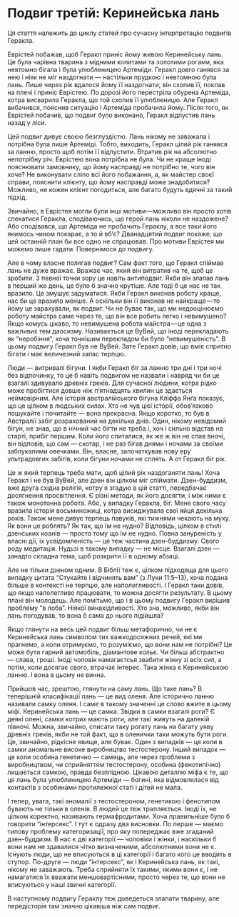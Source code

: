 # Подвиг третій: Керинейська лань

Ця стаття належить до циклу статей про сучасну інтерпретацію подвигів Геракла.

Еврістей побажав, щоб Геракл приніс йому живою Керинейську лань. Це була чарівна тварина з мідними копитами та золотими рогами, яка невтомно бігала і була улюбленицею Артеміди. Геракл довго ганявся за нею і ніяк не міг наздогнати — настільки прудкою і невтомною була лань. Лише через рік вдалося йому її наздогнати, він схопив її, поклав на плечі і приніс Еврістею. По дорозі його перестріла обурена Артеміда, котра висварила Геракла, що той схопив її улюбленицю. Але Геракл вибачився, пояснив ситуацію і Артеміда пробачила йому. Після того, як Еврістей побачив, що подвиг було виконано, Геракл відпустив лань назад у ліси.

Цей подвиг дивує своєю безглуздістю. Лань нікому не заважала і потрібна була лише Артеміді. Тобто, виходить, Геракл цілий рік ганявся за ланню, просто щоб потім її відпустити. Втратив рік на абсолютно непотрібну річ. Еврістею вона потрібна не була. Чи не краще іноді пояснювати замовнику, що йому насправді не потрібно те, чого він хоче? Не виконувати сліпо всі його побажання, а, як майстер своєї справи, пояснити клієнту, що йому насправді може знадобитися? Можливо, не кожен клієнт погодиться, але багато будуть вдячні за такий підхід.

Звичайно, в Еврістея могли були інші мотиви — можливо він просто хотів спекатися Геракла, сподіваючись, що герой лань ніколи не наздожене? Або сподівався, що Артеміда не пробачить Гераклу, а все таки його якимось чином покарає, а то й вб’є? Дванадцятий подвиг покаже, що цей останній план би все одно не спрацював. Про мотиви Еврістея ми можемо лише гадати. Повернімося до подвигу.

Але в чому власне полягав подвиг? Сам факт того, що Геракл спіймав лань не дуже вражає. Вражає час, який він витратив на те, щоб це зробити. З певної точки зору це навіть антиподвиг. Якби він злапав лань в перший же день, це було б значно крутіше. Але тоді б це нас не так вразило. Це змушує задуматися. Якби Геракл виконав роботу краще, нас би це вразило менше. А оскільки він її виконав не найкраще — то йому це зарахували, як подвиг. Чи не буває так, що ми недооцінюємо роботу майстра саме через те, що він все робить легко і невимушено? Якщо комусь цікаво, то невимушена робота майстра — це одна з важливих тем даосизму. Називається це ВуВей, що іноді перекладають як “неробіння”, хоча точнішим перекладом би було “невимушеність”. В цьому подвигу Геракл був не ВуВей. Зате Геракл довів, що вміє спритно бігати і має величезний запас терпцю.

Люди — витривалі бігуни. І якби Геракл біг за ланню три дні і три ночі без відпочинку, то це б навіть подвигом не назвали і навряд чи би це взагалі здивувало древніх греків. Для сучасної людини, котра рідко може пробігтися довше ніж п’ятнадцять хвилин це здається неймовірним. Але історія австралійського бігуна Кліффа Янґа показує, що це цілком в людських силах. Хто не чув цієї історії, обов’язково пошукайте і почитайте — вона прекрасна. Якщо коротко, то був в Австралії забіг розрахований на декілька днів. Один, нікому невідомий бігун, не знав, що в нічний час бігти не треба і, хоч і сильно відстав на старті, прибіг першим. Коли його спиталися, як же ж він не спав вночі, він відповів, що сам — скотар, і не раз бігав днями і ночами за своїми заблукалими овечками. Він, власне, започаткував нову еру ультрадовгих забігів, коли бігуни ночами не сплять. А от Геракл біг рік.

Це ж який терпець треба мати, щоб цілий рік наздоганяти лань! Хоча Геракл і не був ВуВей, але дзен він цілком міг спіймати. Дзен-буддизм, вже друга східна релігія, котру я згадую в цій статті, передбачає досягнення просвітлення. Є різні методи, як його досягти, і між ними є також монотонна робота. Або, у випадку Геракла, біг. Мене свого часу вразила історія восьминожиці, котра висиджувала свої яйця декілька років. Також мене дивує терпець павуків, які тижнями чекають на муху. Як вони це роблять? Як так, що їм не нудно? Відповідь, цілком в стилі дзенських коанів — просто тому що їм не нудно. Повна зануреність у власні дії, їх усвідомленість — це теж частина дзен-буддизму. Свого роду медитація. Нудьзі в такому випадку — не місце. Взагалі дзен — занадто складна тема, щоб розкрити її в одному абзаці.

Але не тільки дзеном одним. В Біблії теж є, цілком підходяща для цього випадку цитата “Стукайте і відчинять вам” (з Луки 11:5–13), хоча подана більше в контексті не терпцю, але наполегливості. І Геракл таки довів, що якщо наполегливо працювати, то можна досягти результату. В цьому плані він молодець. Але помітьмо, що і в цьому подвигу Геракл вирішив проблему “в лоба”. Ніякої винахідливості. Хто зна, можливо, якби він лань погодував, то вона б сама до нього підійшла?

Якщо глянути на весь цей подвиг більш метафорично, чи не є Керинейська лань символом тих важкодосяжних речей, які ми прагнемо, а коли отримуємо, то розуміємо, що вони нам не потрібні? Це може бути гарний автомобіль, діамантове кольє. Чи більш абстрактно — слава, гроші. Іноді чоловік намагаєтсья звабити жінку зі всіх сил, а потім, коли досягає свого, втрачає інтерес. Така жінка є Керинейською ланню. І вона в цьому не винна.

Прийшов час, зрештою, глянути на саму лань. Що таке лань? В теперішній класифікації лань — це вид оленя. Але історично ланню називали самку оленя. І саме в такому значенні це слово вжите в цьому міфі. Керинейська лань — це самка. Звідки в самки взагалі роги? Є деякі олені, самки котрих мають роги, але такі живуть на далекій півночі. Можна, звичайно, списати таку рогату лань на багату уяву древніх греків, якби не той факт, що в оленички таки можуть бути роги. Це, звичайно, рідкісне явище, але буває. Один з випадків — це коли в самки аномальне високе виробництво тестостерону. Інший випадок — це коли особина генетично — самець, але через проблеми з виробництвом, чи сприйняттям тестостерону, особина (фенотипічно) лишається самкою, правда безплідною. Цікавою деталлю міфа є те, що ця лань була улюбленицею Артеміди — богині, яка відмовлялася від контактів з особинами протилежної статі і дітей не мала.

І тепер, увага, такі аномалії з тестостероном, генетикою і фенотипом бувають не тільки в оленів. В людей це теж трапляється. Іноді їх, не цілком коректно, називають гермафродитами. Хоча правильніше було б говорити “інтерсекс”. І тут є одразу два висновки. По перше — маємо типову проблему категоризації, про яку попереджає вже згаданий дзен-буддизм. В нас є дві категорії — чоловіки і жінки, і наскільки б вони нам не здавалися чітко визначеними, абсолютними вони не є. Існують люди, що не вписуються в ці категорії і багато кого це вводить в ступор. По-друге — люди “інтерсекс”, як і Керинейська лань, як такі, нікому не заважають. Треба сприйняти їх такими, якими вони є, і не намагатися їх вважати меншовартісними, просто через те, що вони не вписуються у наші звичні категорії.

В наступному подвигу Гераклу теж доведеться злапати тварину, але передісторія там значно цікавіша ніж сам подвиг.

